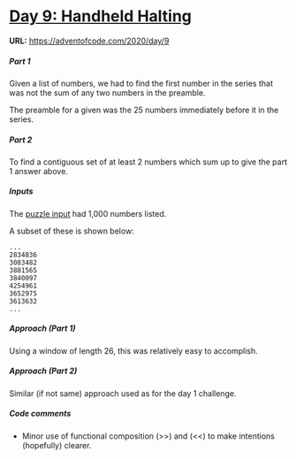 
# <ins>Day 9: Handheld Halting</ins>

**URL:** https://adventofcode.com/2020/day/9

##### Part 1

Given a list of numbers, we had to find the first number in the series that was not the sum of any two numbers in the preamble.

The preamble for a given was the 25 numbers immediately before it in the series.

##### Part 2

To find a contiguous set of at least 2 numbers which sum up to give the part 1 answer above.

##### Inputs

The [puzzle input](Inputs.txt) had 1,000 numbers listed.

A subset of these is shown below:
```
...
2834836
3083482
3881565
3840097
4254961
3652975
3613632
...
```


##### Approach (Part 1)

Using a window of length 26, this was relatively easy to accomplish.

##### Approach (Part 2)

Similar (if not same) approach used as for the day 1 challenge.

##### Code comments

* Minor use of functional composition (>>) and (<<) to make intentions (hopefully) clearer.